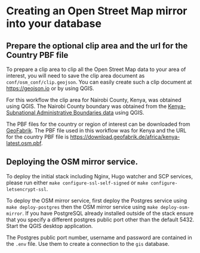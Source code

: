 # Creating an Open Street Map mirror into your database

## Prepare the optional clip area and the url for the Country PBF file

To prepare a clip area to clip all the Open Street Map data to your area of interest, you will need to save the clip area document as `conf/osm_conf/clip.geojson`. You can easily create such a clip document at  https://geojson.io or by using QGIS. 

For this workflow the clip area for Nairobi County, Kenya, was obtained using QGIS. The Nairobi County boundary was obtained from the [Kenya- Subnational Administrative Boundaries data](https://data.humdata.org/dataset/ken-administrative-boundaries) using QGIS.

The PBF files for the country or region of interest can be downloaded from [GeoFabrik](https://download.geofabrik.de/). The PBF file used in this workflow was for Kenya and the URL for the country PBF file is https://download.geofabrik.de/africa/kenya-latest.osm.pbf. 

## Deploying the OSM mirror service. 

To deploy the initial stack including  Nginx, Hugo watcher and SCP services, please run either  `make configure-ssl-self-signed` or `make configure-letsencrypt-ssl`. 

To deploy the OSM mirror service, first deploy the Postgres service using `make deploy-postgres` then the OSM mirror service using  `make deploy-osm-mirror`. If you have PostgreSQL already installed outside of the stack ensure that you specify a different postgres public port other than the default 5432. 
Start the QGIS desktop application. 

The Postgres public port number, username and password are contained in the `.env` file. Use them to create a connection  to the `gis` database. 

